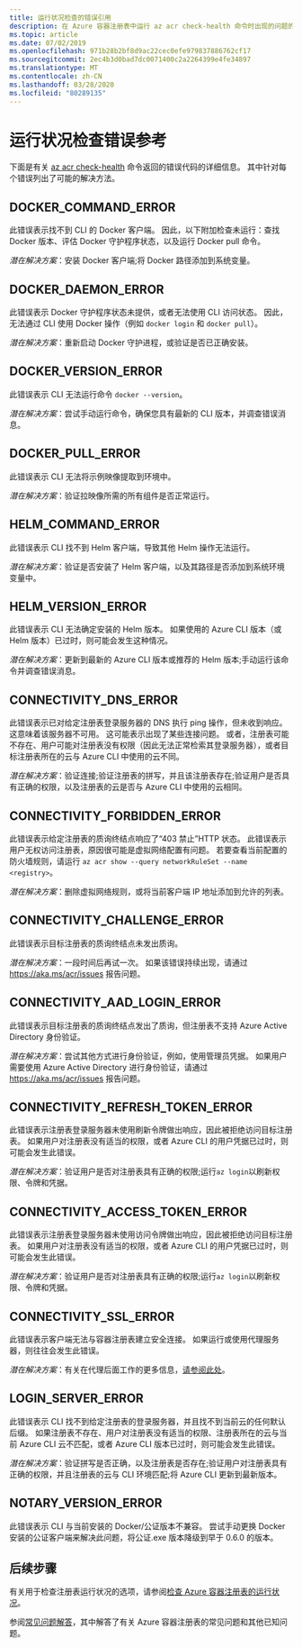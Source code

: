 ```yaml
---
title: 运行状况检查的错误引用
description: 在 Azure 容器注册表中运行 az acr check-health 命令时出现的问题的错误代码及可能的解决方法
ms.topic: article
ms.date: 07/02/2019
ms.openlocfilehash: 971b28b2bf8d9ac22cec0efe979837886762cf17
ms.sourcegitcommit: 2ec4b3d0bad7dc0071400c2a2264399e4fe34897
ms.translationtype: MT
ms.contentlocale: zh-CN
ms.lasthandoff: 03/28/2020
ms.locfileid: "80289135"
---
```

# <a name="health-check-error-reference"></a>运行状况检查错误参考

下面是有关 [az acr check-health][az-acr-check-health] 命令返回的错误代码的详细信息。 其中针对每个错误列出了可能的解决方法。

## <a name="docker_command_error"></a>DOCKER_COMMAND_ERROR

此错误表示找不到 CLI 的 Docker 客户端。 因此，以下附加检查未运行：查找 Docker 版本、评估 Docker 守护程序状态，以及运行 Docker pull 命令。

*潜在解决方案*：安装 Docker 客户端;将 Docker 路径添加到系统变量。

## <a name="docker_daemon_error"></a>DOCKER_DAEMON_ERROR

此错误表示 Docker 守护程序状态未提供，或者无法使用 CLI 访问状态。 因此，无法通过 CLI 使用 Docker 操作（例如 `docker login` 和 `docker pull`）。

*潜在解决方案*：重新启动 Docker 守护进程，或验证是否已正确安装。

## <a name="docker_version_error"></a>DOCKER_VERSION_ERROR

此错误表示 CLI 无法运行命令 `docker --version`。

*潜在解决方案*：尝试手动运行命令，确保您具有最新的 CLI 版本，并调查错误消息。

## <a name="docker_pull_error"></a>DOCKER_PULL_ERROR

此错误表示 CLI 无法将示例映像提取到环境中。

*潜在解决方案*：验证拉映像所需的所有组件是否正常运行。

## <a name="helm_command_error"></a>HELM_COMMAND_ERROR

此错误表示 CLI 找不到 Helm 客户端，导致其他 Helm 操作无法运行。

*潜在解决方案*：验证是否安装了 Helm 客户端，以及其路径是否添加到系统环境变量中。

## <a name="helm_version_error"></a>HELM_VERSION_ERROR

此错误表示 CLI 无法确定安装的 Helm 版本。 如果使用的 Azure CLI 版本（或 Helm 版本）已过时，则可能会发生这种情况。

*潜在解决方案*：更新到最新的 Azure CLI 版本或推荐的 Helm 版本;手动运行该命令并调查错误消息。

## <a name="connectivity_dns_error"></a>CONNECTIVITY_DNS_ERROR

此错误表示已对给定注册表登录服务器的 DNS 执行 ping 操作，但未收到响应。这意味着该服务器不可用。 这可能表示出现了某些连接问题。 或者，注册表可能不存在、用户可能对注册表没有权限（因此无法正常检索其登录服务器），或者目标注册表所在的云与 Azure CLI 中使用的云不同。

*潜在解决方案*：验证连接;验证注册表的拼写，并且该注册表存在;验证用户是否具有正确的权限，以及注册表的云是否与 Azure CLI 中使用的云相同。

## <a name="connectivity_forbidden_error"></a>CONNECTIVITY_FORBIDDEN_ERROR

此错误表示给定注册表的质询终结点响应了“403 禁止”HTTP 状态。 此错误表示用户无权访问注册表，原因很可能是虚拟网络配置有问题。 若要查看当前配置的防火墙规则，请运行 `az acr show --query networkRuleSet --name <registry>`。

*潜在解决方案*：删除虚拟网络规则，或将当前客户端 IP 地址添加到允许的列表。

## <a name="connectivity_challenge_error"></a>CONNECTIVITY_CHALLENGE_ERROR

此错误表示目标注册表的质询终结点未发出质询。

*潜在解决方案*：一段时间后再试一次。 如果该错误持续出现，请通过 https://aka.ms/acr/issues 报告问题。

## <a name="connectivity_aad_login_error"></a>CONNECTIVITY_AAD_LOGIN_ERROR

此错误表示目标注册表的质询终结点发出了质询，但注册表不支持 Azure Active Directory 身份验证。

*潜在解决方案*：尝试其他方式进行身份验证，例如，使用管理员凭据。 如果用户需要使用 Azure Active Directory 进行身份验证，请通过 https://aka.ms/acr/issues 报告问题。

## <a name="connectivity_refresh_token_error"></a>CONNECTIVITY_REFRESH_TOKEN_ERROR

此错误表示注册表登录服务器未使用刷新令牌做出响应，因此被拒绝访问目标注册表。 如果用户对注册表没有适当的权限，或者 Azure CLI 的用户凭据已过时，则可能会发生此错误。

*潜在解决方案*：验证用户是否对注册表具有正确的权限;运行`az login`以刷新权限、令牌和凭据。

## <a name="connectivity_access_token_error"></a>CONNECTIVITY_ACCESS_TOKEN_ERROR

此错误表示注册表登录服务器未使用访问令牌做出响应，因此被拒绝访问目标注册表。 如果用户对注册表没有适当的权限，或者 Azure CLI 的用户凭据已过时，则可能会发生此错误。

*潜在解决方案*：验证用户是否对注册表具有正确的权限;运行`az login`以刷新权限、令牌和凭据。

## <a name="connectivity_ssl_error"></a>CONNECTIVITY_SSL_ERROR

此错误表示客户端无法与容器注册表建立安全连接。 如果运行或使用代理服务器，则往往会发生此错误。

*潜在解决方案*：有关在代理后面工作的更多信息，[请参阅此处](https://github.com/Azure/azure-cli/blob/master/doc/use_cli_effectively.md#working-behind-a-proxy)。

## <a name="login_server_error"></a>LOGIN_SERVER_ERROR

此错误表示 CLI 找不到给定注册表的登录服务器，并且找不到当前云的任何默认后缀。 如果注册表不存在、用户对注册表没有适当的权限、注册表所在的云与当前 Azure CLI 云不匹配，或者 Azure CLI 版本已过时，则可能会发生此错误。

*潜在解决方案*：验证拼写是否正确，以及注册表是否存在;验证用户对注册表具有正确的权限，并且注册表的云与 CLI 环境匹配;将 Azure CLI 更新到最新版本。

## <a name="notary_version_error"></a>NOTARY_VERSION_ERROR

此错误表示 CLI 与当前安装的 Docker/公证版本不兼容。 尝试手动更换 Docker 安装的公证客户端来解决此问题，将公证.exe 版本降级到早于 0.6.0 的版本。

## <a name="next-steps"></a>后续步骤

有关用于检查注册表运行状况的选项，请参阅[检查 Azure 容器注册表的运行状况](container-registry-check-health.md)。

参阅[常见问题解答](container-registry-faq.md)，其中解答了有关 Azure 容器注册表的常见问题和其他已知问题。





<!-- LINKS - internal -->
[az-acr-check-health]: /cli/azure/acr#az-acr-check-health
